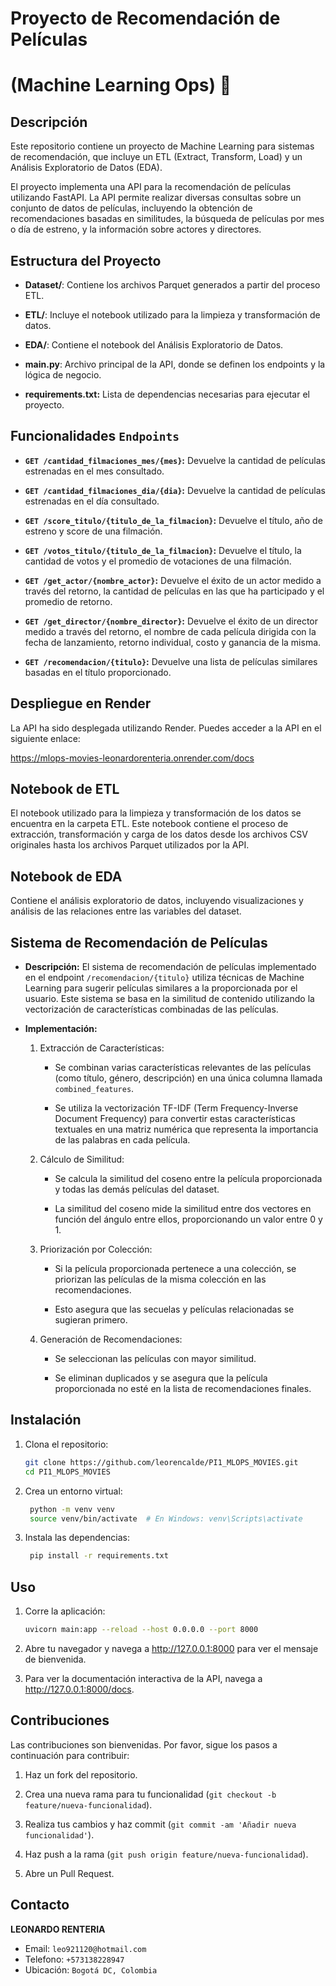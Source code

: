 # Proyecto de Recomendación de Películas 
# (Machine Learning Ops) 🤖

## Descripción

Este repositorio contiene un proyecto de Machine Learning para sistemas de recomendación, que incluye un ETL (Extract, Transform, Load) y un Análisis Exploratorio de Datos (EDA).

El proyecto implementa una API para la recomendación de películas utilizando FastAPI. La API permite realizar diversas consultas sobre un conjunto de datos de películas, incluyendo la obtención de recomendaciones basadas en similitudes, la búsqueda de películas por mes o día de estreno, y la información sobre actores y directores.

## Estructura del Proyecto

- **Dataset/**: Contiene los archivos Parquet generados a partir del proceso ETL.
  
- **ETL/**: Incluye el notebook utilizado para la limpieza y transformación de datos.
  
- **EDA/**: Contiene el notebook del Análisis Exploratorio de Datos.
  
- **main.py**: Archivo principal de la API, donde se definen los endpoints y la lógica de negocio.
  
- **requirements.txt:** Lista de dependencias necesarias para ejecutar el proyecto.

## Funcionalidades `Endpoints`

- **`GET /cantidad_filmaciones_mes/{mes}`:** Devuelve la cantidad de películas estrenadas en el mes consultado.
  
- **`GET /cantidad_filmaciones_dia/{dia}`:** Devuelve la cantidad de películas estrenadas en el día consultado.
  
- **`GET /score_titulo/{titulo_de_la_filmacion}`:** Devuelve el título, año de estreno y score de una filmación.
  
- **`GET /votos_titulo/{titulo_de_la_filmacion}`:** Devuelve el título, la cantidad de votos y el promedio de votaciones de una filmación.
  
- **`GET /get_actor/{nombre_actor}`:** Devuelve el éxito de un actor medido a través del retorno, la cantidad de películas en las que ha participado y el promedio de retorno.
  
- **`GET /get_director/{nombre_director}`:** Devuelve el éxito de un director medido a través del retorno, el nombre de cada película dirigida con la fecha de lanzamiento, retorno individual, costo y ganancia de la misma.
  
- **`GET /recomendacion/{titulo}`:** Devuelve una lista de películas similares basadas en el título proporcionado.

## Despliegue en Render

La API ha sido desplegada utilizando Render. Puedes acceder a la API en el siguiente enlace:

https://mlops-movies-leonardorenteria.onrender.com/docs

## Notebook de ETL

El notebook utilizado para la limpieza y transformación de los datos se encuentra en la carpeta ETL. Este notebook contiene el proceso de extracción, transformación y carga de los datos desde los archivos CSV originales hasta los archivos Parquet utilizados por la API.

## Notebook de EDA

Contiene el análisis exploratorio de datos, incluyendo visualizaciones y análisis de las relaciones entre las variables del dataset.

## Sistema de Recomendación de Películas

- **Descripción:** El sistema de recomendación de películas implementado en el endpoint `/recomendacion/{titulo}` utiliza técnicas de Machine Learning para sugerir películas similares a la proporcionada por el usuario. Este sistema se basa en la similitud de contenido utilizando la vectorización de características combinadas de las películas.

- **Implementación:**

  1. Extracción de Características:
 
     - Se combinan varias características relevantes de las películas (como título, género, descripción) en una única columna llamada `combined_features`.
    
     - Se utiliza la vectorización TF-IDF (Term Frequency-Inverse Document Frequency) para convertir estas características textuales en una matriz numérica que representa la importancia de las palabras en cada película.
    
  2. Cálculo de Similitud:

     - Se calcula la similitud del coseno entre la película proporcionada y todas las demás películas del dataset.
    
     - La similitud del coseno mide la similitud entre dos vectores en función del ángulo entre ellos, proporcionando un valor entre 0 y 1.
    
  3. Priorización por Colección:
 
     - Si la película proporcionada pertenece a una colección, se priorizan las películas de la misma colección en las recomendaciones.
    
     - Esto asegura que las secuelas y películas relacionadas se sugieran primero.
    
  4. Generación de Recomendaciones:

     - Se seleccionan las películas con mayor similitud.
    
     - Se eliminan duplicados y se asegura que la película proporcionada no esté en la lista de recomendaciones finales.

## Instalación

1. Clona el repositorio:
   ```bash
   git clone https://github.com/leorencalde/PI1_MLOPS_MOVIES.git
   cd PI1_MLOPS_MOVIES

2. Crea un entorno virtual:
   ```bash
    python -m venv venv
    source venv/bin/activate  # En Windows: venv\Scripts\activate

3. Instala las dependencias:
   ```bash
    pip install -r requirements.txt

## Uso

1. Corre la aplicación:
   ```bash
   uvicorn main:app --reload --host 0.0.0.0 --port 8000

2. Abre tu navegador y navega a http://127.0.0.1:8000 para ver el mensaje de bienvenida.

3. Para ver la documentación interactiva de la API, navega a http://127.0.0.1:8000/docs.

## Contribuciones 

Las contribuciones son bienvenidas. Por favor, sigue los pasos a continuación para contribuir:

1. Haz un fork del repositorio.
   
2. Crea una nueva rama para tu funcionalidad (`git checkout -b feature/nueva-funcionalidad`).

3. Realiza tus cambios y haz commit (`git commit -am 'Añadir nueva funcionalidad'`).

4. Haz push a la rama (`git push origin feature/nueva-funcionalidad`).

5. Abre un Pull Request.

## Contacto 

**LEONARDO RENTERIA**
   - Email: `leo921120@hotmail.com`
   - Telefono: `+573138228947`
   - Ubicación: `Bogotá DC, Colombia`



